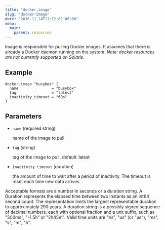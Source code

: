 ```yaml
---
title: "docker.image"
slug: "docker-image"
date: "2016-11-14T11:12:02-06:00"
menu:
  main:
    parent: resources
---
```



Image is responsible for pulling Docker images. It assumes that there is
already a Docker daemon running on the system.
*Note: docker resources are not currently supported on Solaris.*


## Example

```hcl
docker.image "busybox" {
  name               = "busybox"
  tag                = "latest"
  inactivity_timeout = "60s"
}

```


## Parameters

- `name` (required string)

  name of the image to pull

- `tag` (string)

  tag of the image to pull. default: latest

- `inactivity_timeout` (duration)

  the amount of time to wait after a period of inactivity. The timeout is
reset each time new data arrives.

Acceptable formats are a number in seconds or a duration string. A Duration
represents the elapsed time between two instants as an int64 second count.
The representation limits the largest representable duration to approximately
290 years. A duration string is a possibly signed sequence of decimal numbers,
each with optional fraction and a unit suffix, such as "300ms", "-1.5h" or
"2h45m". Valid time units are "ns", "us" (or "µs"), "ms", "s", "m", "h".


